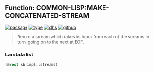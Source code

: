 ## Function: COMMON-LISP:MAKE-CONCATENATED-STREAM
[![package](https://img.shields.io/badge/Package-COMMON--LISP-5f9ea0.svg?style=social&colorA=999999)](../) [![type](https://img.shields.io/badge/Type-Function-5f9ea0.svg?style=social&colorA=999999)](../#function) [![clhs](https://img.shields.io/badge/CLHS-MAKE--CONCATENATED--STREAM-5f9ea0.svg?style=social&colorA=999999)](http://www.lispworks.com/documentation/HyperSpec/Body/f_mk_con.htm) [![github](https://img.shields.io/badge/GitHub-View_the_source-5f9ea0.svg?style=social&colorA=999999&logo=github)](https://github.com/sbcl/sbcl/blob/master/src/code/stream.lisp/) 

> Return a stream which takes its input from each of the streams in turn,
> going on to the next at EOF.

### Lambda list
```cl
(&rest sb-impl::streams)
```
